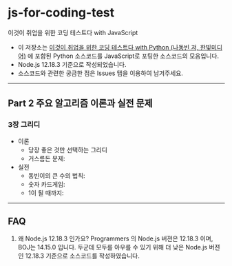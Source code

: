 # js-for-coding-test
이것이 취업을 위한 코딩 테스트다 with JavaScript


- 이 저장소는 [이것이 취업을 위한 코딩 테스트다 with Python (나동빈 저, 한빛미디어)](https://github.com/ndb796/python-for-coding-test) 에 포함된 Python 소스코드를 JavaScript로 포팅한 소스코드의 모음입니다.
- Node.js 12.18.3 기준으로 작성되었습니다.
- 소스코드와 관련한 궁금한 점은 Issues 탭을 이용하여 남겨주세요.


---


## Part 2 주요 알고리즘 이론과 실전 문제
### 3장 그리디
- 이론
   - 당장 좋은 것만 선택하는 그리디
   - 거스름돈 문제:
- 실전
   - 동빈이의 큰 수의 법칙:
   - 숫자 카드게임:
   - 1이 될 때까지:

---
## FAQ
1. 왜 Node.js 12.18.3 인가요?
 Programmers 의 Node.js 버젼은 12.18.3 이며, BOJ는 14.15.0 입니다. 두군데 모두를 아우를 수 있기 위해 더 낮은 Node.js 버젼인 12.18.3 기준으로 소스코드를 작성하였습니다.
